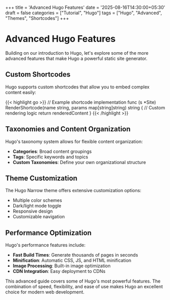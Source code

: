 +++
title = 'Advanced Hugo Features'
date = '2025-08-16T14:30:00+05:30'
draft = false
categories = ["Tutorial", "Hugo"]
tags = ["Hugo", "Advanced", "Themes", "Shortcodes"]
+++

# Advanced Hugo Features

Building on our introduction to Hugo, let's explore some of the more advanced features that make Hugo a powerful static site generator.

## Custom Shortcodes

Hugo supports custom shortcodes that allow you to embed complex content easily:

{{< highlight go >}}
// Example shortcode implementation
func (s *Site) RenderShortcode(name string, params map[string]string) string {
    // Custom rendering logic
    return renderedContent
}
{{< /highlight >}}

## Taxonomies and Content Organization

Hugo's taxonomy system allows for flexible content organization:

- **Categories**: Broad content groupings
- **Tags**: Specific keywords and topics
- **Custom Taxonomies**: Define your own organizational structure

## Theme Customization

The Hugo Narrow theme offers extensive customization options:

- Multiple color schemes
- Dark/light mode toggle
- Responsive design
- Customizable navigation

## Performance Optimization

Hugo's performance features include:

- **Fast Build Times**: Generate thousands of pages in seconds
- **Minification**: Automatic CSS, JS, and HTML minification
- **Image Processing**: Built-in image optimization
- **CDN Integration**: Easy deployment to CDNs

This advanced guide covers some of Hugo's most powerful features. The combination of speed, flexibility, and ease of use makes Hugo an excellent choice for modern web development.